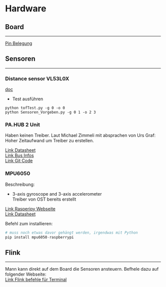 # Hardware

## Board
---
[Pin Belegung](https://wiki.ost.ch/display/EDS/Pin+Mapping+flink2/)

## Sensoren
---
### Distance sensor VL53L0X
[doc](https://gitlab.ost.ch/tech/inf/public/real/software/python-scripts/driver/-/wikis/documentation)
- Test ausführen
```
python tofTest.py -g 0 -o 0
python Sensoren_Vorgeben.py -g 0 1 -o 2 3
```

### PA.HUB 2 Unit
Haben keinen Treiber. Laut Michael Zimmeli mit absprachen von Urs Graf: Hoher Zeitaufwand um Treiber zu erstellen.  

[Link Datasheet](https://m5stack.oss-cn-shenzhen.aliyuncs.com/resource/docs/datasheet/unit/TCA9548A_en.pdf)  
[Link Bus Infos](https://docs.m5stack.com/en/unit/pahub)  
[Link Git Code](https://github.com/m5stack/M5Stack/blob/master/examples/Unit/PaHUB_TCA9548A/PaHUB_TCA9548A.ino)  


### MPU6050
Beschreibung:  
- 3-axis gyroscope and 3-axis accelerometer  
Treiber von OST bereits erstellt  

[Link Rasperipy Webseite](https://pypi.org/project/mpu6050-raspberrypi/)  
[Link Datasheet](https://wiki.ost.ch/display/EDS/Sensors?preview=/346161158/413237316/MPU-6000-Datasheet1.pdf)  


Befehl zum installieren:  
```python
# muss noch etwas davor gehängt werden, irgendwas mit Python
pip install mpu6050-raspberrypi
```

## Flink
---
Mann kann direkt auf dem Board die Sensoren ansteuern. Befhele dazu auf folgender Webseite:  
[Link Flink befehle für Terminal](https://api.flink-project.ch/doc/flinklib/html/md_doc_utils.html)  

